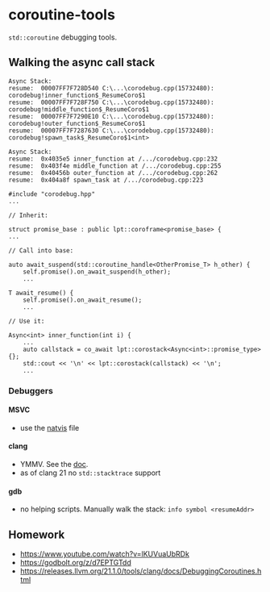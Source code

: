 # coroutine-tools

```std::coroutine``` debugging tools. 

## Walking the async  call stack

```
Async Stack:
resume:  00007FF7F728D540 C:\...\corodebug.cpp(15732480): corodebug!inner_function$_ResumeCoro$1
resume:  00007FF7F728F750 C:\...\corodebug.cpp(15732480): corodebug!middle_function$_ResumeCoro$1
resume:  00007FF7F7290E10 C:\...\corodebug.cpp(15732480): corodebug!outer_function$_ResumeCoro$1
resume:  00007FF7F7287630 C:\...\corodebug.cpp(15732480): corodebug!spawn_task$_ResumeCoro$1<int>

Async Stack:
resume:  0x4035e5 inner_function at /.../corodebug.cpp:232
resume:  0x403f4e middle_function at /.../corodebug.cpp:255
resume:  0x40456b outer_function at /.../corodebug.cpp:262
resume:  0x404a8f spawn_task at /.../corodebug.cpp:223

```

```
#include "corodebug.hpp"
...

// Inherit:

struct promise_base : public lpt::coroframe<promise_base> {
...

// Call into base:

auto await_suspend(std::coroutine_handle<OtherPromise_T> h_other) {
    self.promise().on_await_suspend(h_other);
    ...

T await_resume() {
    self.promise().on_await_resume();
    ...

// Use it:

Async<int> inner_function(int i) {
    ...
    auto callstack = co_await lpt::corostack<Async<int>::promise_type>{};
    std::cout << '\n' << lpt::corostack(callstack) << '\n';
    ...

```

### Debuggers

#### MSVC
- use the [natvis](corodebug.natvis) file

#### clang
- YMMV. See the [doc](https://releases.llvm.org/21.1.0/tools/clang/docs/DebuggingCoroutines.html). 
- as of clang 21 no ```std::stacktrace``` support

#### gdb
- no helping scripts. Manually walk the stack: ```info symbol <resumeAddr>```


## Homework
- https://www.youtube.com/watch?v=lKUVuaUbRDk
- https://godbolt.org/z/d7EPTGTdd
- https://releases.llvm.org/21.1.0/tools/clang/docs/DebuggingCoroutines.html
